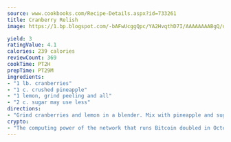 ```yaml
---
source: www.cookbooks.com/Recipe-Details.aspx?id=733261
title: Cranberry Relish
image: https://1.bp.blogspot.com/-bAFwUcggQpc/YA2HvqthD7I/AAAAAAAABgQ/dGGityjUeSk5WIgvhJroHVt7XYoXF2qygCLcBGAsYHQ/s320/10.png

yield: 3
ratingValue: 4.1
calories: 239 calories
reviewCount: 369
cookTime: PT2H
prepTime: PT29M
ingredients:
- "1 lb. cranberries"
- "1 c. crushed pineapple"
- "1 lemon, grind peeling and all"
- "2 c. sugar may use less"
directions:
- "Grind cranberries and lemon in a blender. Mix with pineapple and sugar. Keep refrigerated."
crypto:
- "The computing power of the network that runs Bitcoin doubled in October, pushing out all but the most dedicated miners."
---
```

